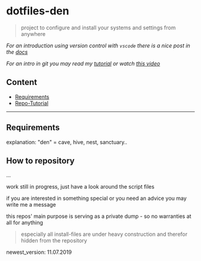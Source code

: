 # dotfiles-den

> project to configure and install your systems and settings from anywhere

*For an introduction using version control with `vscode` there is a nice post in the [docs](https://code.visualstudio.com/docs/editor/versioncontrol)*

*For an intro in git you may read my [tutorial](basic-tutorials/how-to_init_a_git_repo.md) or watch [this video](https://www.youtube.com/watch?v=SWYqp7iY_Tc)*

## Content

- [Requirements](#markdown-header-requirements)
- [Repo-Tutorial](#markdown-header-how-to-repository)

---

## Requirements

explanation: "den" = cave, hive, nest, sanctuary..

## How to repository

...

work still in progress, just have a look around the script files

if you are interested in something special or you need an advice you may write me a message

this repos' main purpose is serving as a private dump - so no warranties at all for anything

> especially all install-files are under heavy construction and therefor hidden from the repository

newest_version: 11.07.2019

